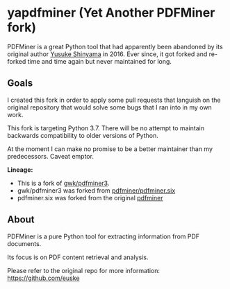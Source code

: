 # yapdfminer (Yet Another PDFMiner fork)

PDFMiner is a great Python tool that had apparently been abandoned by its original author
[Yusuke Shinyama](https://github.com/euske) in 2016.
Ever since, it got forked and re-forked time and time again but never maintained for long.

## Goals

I created this fork in order to apply some pull requests that languish on the original repository that would solve
some bugs that I ran into in my own work.

This fork is targeting Python 3.7.
There will be no attempt to maintain backwards compatibility to older versions of Python.

At the moment I can make no promise to be a better maintainer than my predecessors. Caveat emptor.

**Lineage:**
- This is a fork of [gwk/pdfminer3](https://github.com/gwk/pdfminer3/).
- gwk/pdfminer3 was forked from [pdfminer/pdfminer.six](https://github.com/pdfminer/pdfminer.six)
- pdfminer.six was forked from the original [pdfminer](https://github.com/euske/pdfminer)


## About

PDFMiner is a pure Python tool for extracting information from PDF documents.

Its focus is on PDF content retrieval and analysis.

Please refer to the original repo for more information: https://github.com/euske
